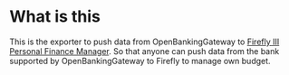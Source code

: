 # What is this

This is the exporter to push data from OpenBankingGateway to [Firefly III Personal Finance Manager](https://github.com/firefly-iii/firefly-iii).
So that anyone can push data from the bank supported by OpenBankingGateway to Firefly to manage own budget.